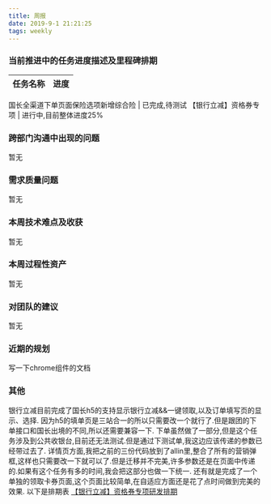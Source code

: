 ```yaml
---
title: 周报
date: 2019-9-1 21:21:25
tags: weekly
---
```


### 当前推进中的任务进度描述及里程碑排期

任务名称 | 进度
--- | ---

国长全渠道下单页面保险选项新增综合险 | 已完成,待测试
【银行立减】资格券专项 | 进行中,目前整体进度25%

### 跨部门沟通中出现的问题

暂无

### 需求质量问题

暂无

### 本周技术难点及收获

暂无

### 本周过程性资产

暂无

### 对团队的建议

暂无

### 近期的规划

写一下chrome组件的文档

### 其他

银行立减目前完成了国长h5的支持显示银行立减&&一键领取,以及订单填写页的显示、选择.
因为h5的填单页是三站合一的所以只需要改一个就行了.但是跟团的下单接口和国长出境的不同,所以还需要兼容一下.
下单虽然做了一部分,但是这个任务涉及到公共收银台,目前还无法测试.但是通过下测试单,我这边应该传递的参数已经带过去了.
详情页方面,我把之前的三份代码放到了allin里,整合了所有的营销弹框,这样也只需要改一下就可以了.但是迁移并不完美,许多参数还是在页面中传递的.如果有这个任务有多的时间,我会把这部分也做一下统一.
还有就是完成了一个单独的领取卡券页面,这个页面比较简单,在自适应方面还是花了点时间做到完美的效果.
以下是排期表
[【银行立减】资格券专项研发排期](https://shimo.im/sheets/dvgW6cY6tyRgGcCW/MODOC/)